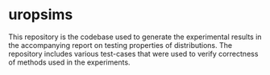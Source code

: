 # uropsims

This repository is the codebase used to generate the experimental results in the accompanying report on testing properties of distributions. 
The repository includes various test-cases that were used to verify correctness of methods used in the experiments.
